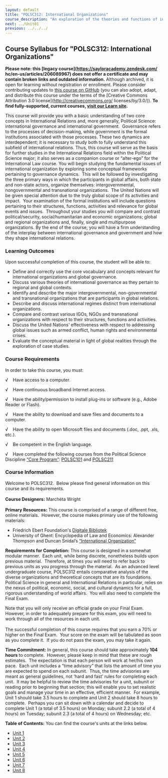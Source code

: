 ```yaml
---
layout: default
title: "POLSC312: International Organizations"
course_description: "An exploration of the theories and functions of international organizations and their relation to global cooperation. Examines the various types of contemporary international organizations and discusses the ways in which their roles and methods of operation address global problems."
next: ../Unit01
previous: ../../../
---
```

Course Syllabus for "POLSC312: International Organizations"
-----------------------------------------------------------

**Please note: this [legacy course](https://sayloracademy.zendesk.com/
hc/en-us/articles/206089967) does not offer a certificate and may contain 
broken links and outdated information.** Although archived, it is open 
for learning without registration or enrollment. Please consider contributing 
updates to [this course on GitHub](https://github.com/saylordotorg/course_polsc312) 
(you can also adopt, adapt, and distribute this course under the terms of 
the [Creative Commons Attribution 3.0 license](http://creativecommons.org/
licenses/by/3.0/)). **To find fully-supported, current courses, [visit our 
Learn site](https://learn.saylor.org).**

This course will provide you with a basic understanding of two core
concepts in International Relations and, more generally, Political
Science: international governance and international government. 
Governance refers to the processes of decision-making, while government
is the formal institutions associated with those processes. These two
dynamics are interdependent; it is necessary to study both to fully
understand this subfield of international relations. Thus, this course
will serve as the basis for further studies in the International
Relations field within the Political Science major; it also serves as a
companion course or “alter-ego” for the International Law course. You
will begin studying the fundamental issues of international organization
by exploring some conceptual frameworks pertaining to governance
dynamics.  This will be followed by investigating the three primary ways
in which the participants in global affairs, both state and non-state
actors, organize themselves: intergovernmental, nongovernmental and
transnational organizations.  The United Nations will be given special
attention due to the truly global scope of its activities and impact. 
Your examination of the formal institutions will include questions
pertaining to their structures, functions, activities and relevance for
global events and issues.  Throughout your studies you will compare and
contrast political/security, social/humanitarian and economic
organizations; global and regional organizations and, finally, single
and multipurpose organizations. By the end of the course, you will have
a firm understanding of the interplay between international governance
and government and how they shape international relations.

### Learning Outcomes

Upon successful completion of this course, the student will be able
to:  

-   Define and correctly use the core vocabulary and concepts relevant
    for international organizations and global governance.
-   Discuss various theories of international governance as they pertain
    to regional and global contexts.
-   Identify and describe the major intergovernmental, non-governmental
    and transnational organizations that are participants in global
    relations.
-   Describe and discuss international regimes distinct from
    international organizations.
-   Compare and contrast various IGOs, NGOs and transnational
    organizations with respect to their structures, functions and
    activities.
-   Discuss the United Nations’ effectiveness with respect to addressing
    global issues such as armed conflict, human rights and environmental
    crises.
-   Evaluate the conceptual material in light of global realities
    through the exploration of case studies.

### Course Requirements

In order to take this course, you must:  
  
 √    Have access to a computer.  
  
 √    Have continuous broadband Internet access.  
  
 √    Have the ability/permission to install plug-ins or software (e.g.,
Adobe Reader or Flash).  
  
 √    Have the ability to download and save files and documents to a
computer.  
  
 √    Have the ability to open Microsoft files and documents (.doc,
.ppt, .xls, etc.).  
  
 √    Be competent in the English language.  
  
 √    Have completed the following courses from the Political Science
Discipline [“Core
Program](http://www.saylor.org/majors/political-science/)[”](http://www.saylor.org/majors/political-science/):
[POLSC101](http://www.saylor.org/courses/polsc101/) and
[POLSC211](http://www.saylor.org/courses/polsc211/)

### Course Information

Welcome to POLSC312.  Below please find general information on this
course and its requirements.  
    
 **Course Designers:** Marchéta Wright  
    
 **Primary Resources:** This course is comprised of a range of different
free, online materials.  However, the course makes primary use of the
following materials:  

-   Friedrich Ebert Foundation's [Digitale
    Bibliotek](http://library.fes.de/cgi-bin/populo/digbib.pl?f_SET=dialogue%20on%20globalization&f_SER=briefing&t_listen=x&sortierung=jab)
-   University of Ghent: Encyclopedia of Law and Economics: Alexander
    Thompson and Duncan Snidal’s [“International
    Organization”](http://encyclo.findlaw.com/tablebib.html)

**Requirements for Completion:** This course is designed in a somewhat
modular manner.  Each unit, while being discrete, nonetheless builds
upon previous material.  Therefore, at times you will need to refer back
to previous units as you progress through the material.  As an advanced
level undergraduate course, POLSC312 entails comparative analysis of the
diverse organizations and theoretical concepts that are its
foundations.  Political Science in general and International Relations
in particular, relies on the nexus of political, economic, social, and
cultural dynamics for a full, rigorous understanding of world affairs. 
You will also need to complete the Final Exam.  
  
 Note that you will only receive an official grade on your Final Exam. 
However, in order to adequately prepare for this exam, you will need to
work through all of the resources in each unit.  
    
 The successful completion of this course requires that you earn a 70%
or higher on the Final Exam.  Your score on the exam will be tabulated
as soon as you complete it.  If you do not pass the exam, you may take
it again.  
  
 **Time Commitment:** In general, this course should take approximately
**104 hours** to complete.  However, please keep in mind that these are
rough estimates.  The expectation is that each person will work at
her/his own pace.  Each unit includes a “time advisory” that lists the
amount of time you are expected to spend on each subunit.  Thus, the
time advisories are meant as general guidelines, not ‘hard and fast’
rules for completing each unit.  It may be helpful to review the time
advisories for a unit, subunit or reading prior to beginning that
section; this will enable you to set realistic goals and manage your
time in an effective, efficient manner.  For example, Unit 1 should take
3.5 hours to complete and Unit 2 should take 8 hours to complete. 
Perhaps you can sit down with a calendar and decide to complete Unit 1
(a total of 3.5 hours) on Monday; subunit 2.2 (a total of 4 hours) on
Tuesday; subunit 2.3 (a total of 4 hours) on Wednesday; etc.  
  
**Table of Contents:** You can find the course's units at the links below.

- [Unit 1](https://legacy.saylor.org/polsc312/Unit01/)
- [Unit 2](https://legacy.saylor.org/polsc312/Unit02/)
- [Unit 3](https://legacy.saylor.org/polsc312/Unit03/)
- [Unit 4](https://legacy.saylor.org/polsc312/Unit04/)
- [Unit 5](https://legacy.saylor.org/polsc312/Unit05/)
- [Unit 6](https://legacy.saylor.org/polsc312/Unit06/)
- [Unit 7](https://legacy.saylor.org/polsc312/Unit07/)
- [Unit 8](https://legacy.saylor.org/polsc312/Unit08/)
